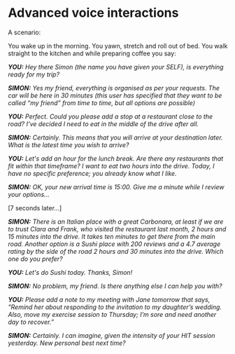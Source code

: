 # Advanced voice interactions

A scenario:&#x20;

You wake up in the morning. You yawn, stretch and roll out of bed. You walk straight to the kitchen and while preparing coffee you say:

_**YOU:** Hey there Simon (the name you have given your SELF), is everything ready for my trip?_

_**SIMON:** Yes my friend, everything is organised as per your requests. The car will be here in 30 minutes (this user has specified that they want to be called “my friend” from time to time, but all options are possible)_

_**YOU:** Perfect. Could you please add a stop at a restaurant close to the road? I’ve decided I need to eat in the middle of the drive after all._

_**SIMON:** Certainly. This means that you will arrive at your destination later. What is the latest time you wish to arrive?_ &#x20;

_**YOU:** Let's add an hour for the lunch break. Are there any restaurants that fit within that timeframe? I want to eat two hours into the drive. Today, I have no specific preference; you already know what I like._

_**SIMON:** OK, your new arrival time is 15:00. Give me a minute while I review your options…_&#x20;

\[7 seconds later…]

_**SIMON:** There is an Italian place with a great Carbonara, at least if we are to trust Clara and Frank, who visited the restaurant last month, 2 hours and 15 minutes into the drive. It takes ten minutes to get there from the main road. Another option is a Sushi place with 200 reviews and a 4.7 average rating by the side of the road 2 hours and 30 minutes into the drive. Which one do you prefer?_

_**YOU:** Let's do Sushi today. Thanks, Simon!_

_**SIMON:** No problem, my friend. Is there anything else I can help you with?_

_**YOU:** Please add a note to my meeting with Jane tomorrow that says, "Remind her about responding to the invitation to my daughter’s wedding. Also, move my exercise session to Thursday; I’m sore and need another day to recover.”_

_**SIMON:** Certainly. I can imagine, given the intensity of your HIT session yesterday. New personal best next time?_
